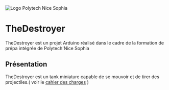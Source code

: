 <img src="https://polytech.univ-cotedazur.fr/medias/photo/polytech-nice-sophia-rvb-blanc_1614157449976-png" alt="Logo Polytech Nice Sophia" title="Logo Polytech Nice Sophia">

# TheDestroyer
TheDestroyer est un projet Arduino réalisé dans le cadre de la formation de prépa intégrée de Polytech'Nice Sophia
## Présentation
TheDestroyer est un tank miniature capable de se mouvoir et de tirer des projectiles.( voir le <a href="/Documentation/Cahier-des-charges.pdf">cahier des charges</a> ) 
